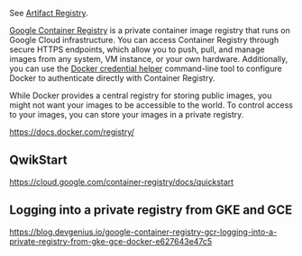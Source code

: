 See [Artifact Registry](Artifact-Registry).

[Google Container Registry](https://cloud.google.com/container-registry)  is a private container image registry that runs on Google Cloud infrastructure. You can access Container Registry through secure HTTPS endpoints, which allow you to push, pull, and manage images from any system, VM instance, or your own hardware. Additionally, you can use the [Docker credential helper](https://cloud.google.com/container-registry/docs/advanced-authentication#docker_credential_helper) command-line tool to configure Docker to authenticate directly with Container Registry.

While Docker provides a central registry for storing public images, you might not want your images to be accessible to the world. To control access to your images, you can store your images in a private registry.

https://docs.docker.com/registry/


## QwikStart

https://cloud.google.com/container-registry/docs/quickstart

##  Logging into a private registry from GKE and GCE

https://blog.devgenius.io/google-container-registry-gcr-logging-into-a-private-registry-from-gke-gce-docker-e627643e47c5